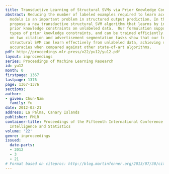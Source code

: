 ```yaml
---
title: Transductive Learning of Structural SVMs via Prior Knowledge Constraints
abstract: Reducing the number of labeled examples required to learn accurate prediction
  models is an important problem in structured output prediction. In this paper we
  propose a new transductive structural SVM algorithm that learns by incorporating
  prior knowledge constraints on unlabeled data.  Our formulation supports different
  types of prior knowledge constraints, and can be trained efficiently. Experiments
  on two citation and advertisement segmentation tasks show that our transductive
  structural SVM can learn effectively from unlabeled data, achieving similar prediction
  accuracies when compared against other state-of-art algorithms.
pdf: http://proceedings.mlr.press/v22/yu12/yu12.pdf
layout: inproceedings
series: Proceedings of Machine Learning Research
id: yu12
month: 0
firstpage: 1367
lastpage: 1376
page: 1367-1376
sections: 
author:
- given: Chun-Nam
  family: Yu
date: 2012-03-21
address: La Palma, Canary Islands
publisher: PMLR
container-title: Proceedings of the Fifteenth International Conference on Artificial
  Intelligence and Statistics
volume: '22'
genre: inproceedings
issued:
  date-parts:
  - 2012
  - 3
  - 21
# Format based on citeproc: http://blog.martinfenner.org/2013/07/30/citeproc-yaml-for-bibliographies/
---
```

